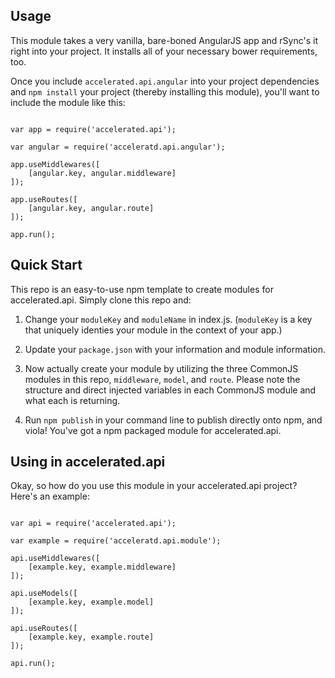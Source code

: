 
## Usage
This module takes a very vanilla, bare-boned AngularJS app and rSync's it right into your project. It installs all of your necessary bower requirements, too.

Once you include ```accelerated.api.angular``` into your project dependencies and ```npm install``` your project (thereby installing this module), you'll want to include the module like this:

```

var app = require('accelerated.api');

var angular = require('acceleratd.api.angular');

app.useMiddlewares([ 
	[angular.key, angular.middleware]
]);

app.useRoutes([
	[angular.key, angular.route]
]);

app.run();

```

## Quick Start
This repo is an easy-to-use npm template to create modules for accelerated.api. Simply clone this repo and:

1. Change your ```moduleKey``` and ```moduleName``` in index.js. (```moduleKey``` is a key that uniquely identies your module in the context of your app.)

2. Update your ```package.json``` with your information and module information.

3. Now actually create your module by utilizing the three CommonJS modules in this repo, ```middleware```, ```model```, and ```route```. Please note the structure and direct injected variables in each CommonJS module and what each is returning.

4. Run ```npm publish``` in your command line to publish directly onto npm, and viola! You've got a npm packaged module for accelerated.api.

## Using in accelerated.api
Okay, so how do you use this module in your accelerated.api project? Here's an example:

```

var api = require('accelerated.api');

var example = require('acceleratd.api.module');

api.useMiddlewares([ 
	[example.key, example.middleware]
]);

api.useModels([
	[example.key, example.model]
]);

api.useRoutes([
	[example.key, example.route]
]);

api.run();

```
